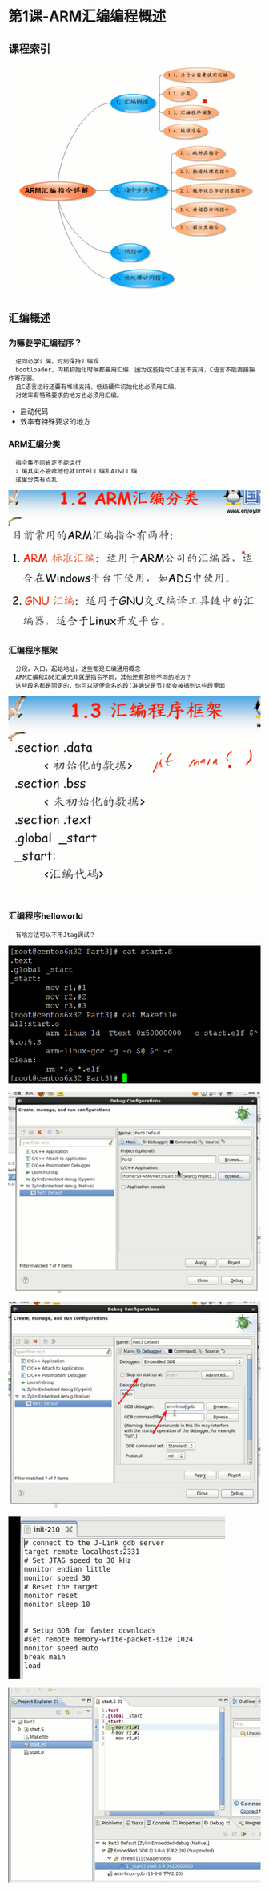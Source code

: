 # 第1课-ARM汇编编程概述

## 课程索引

![1526262626865.png](image/1526262626865.png)

## 汇编概述

### 为嘛要学汇编程序？

      逆向必学汇编，时刻保持汇编观
      bootloader、内核初始化时候都要用汇编，因为这些指令C语言不支持，C语言不能直接操作寄存器。
      且C语言运行还要有堆栈支持。低级硬件初始化也必须用汇编。
      对效率有特殊要求的地方也必须用汇编。

* 启动代码
* 效率有特殊要求的地方

### ARM汇编分类

      指令集不同肯定不能运行
      汇编其实不管咋地也就Intel汇编和AT&T汇编
      这里分类有点乱

![1526263076803.png](image/1526263076803.png)

### 汇编程序框架

      分段，入口，起始地址，这些都是汇编通用概念
      ARM汇编和X86汇编无非就是指令不同，其他还有那些不同的地方？
      这些段名都是固定的，你可以随便命名的段(准确说是节)都会被搞到这些段里面

![1526263272988.png](image/1526263272988.png)

### 汇编程序helloworld

      有啥方法可以不用Jtag调试？

![1526263986240.png](image/1526263986240.png)

![1526264013089.png](image/1526264013089.png)

![1526264035078.png](image/1526264035078.png)

![1526264082846.png](image/1526264082846.png)

![1526264129845.png](image/1526264129845.png)
